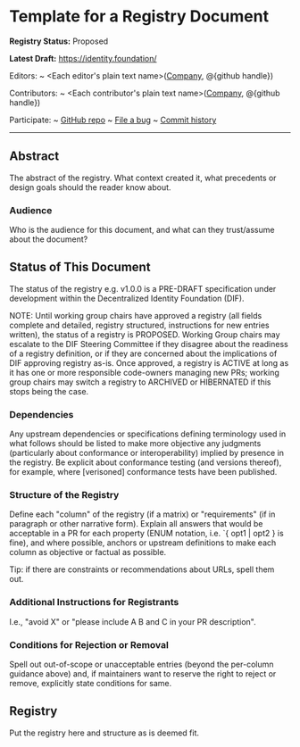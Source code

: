 Template for a Registry Document
==================

**Registry Status:** Proposed

**Latest Draft:**
  [https://identity.foundation/<registry-name>](https://identity.foundation/<registry-name>)

Editors:
~ <Each editor's plain text name>([Company](https://example.com), @{github handle})

Contributors:
~ <Each contributor's plain text name>([Company](https://example.com), @{github handle})

Participate:
~ [GitHub repo](https://github.com/decentralized-identity/<profile-name>)
~ [File a bug](https://github.com/decentralized-identity/<profile-name>/issues)
~ [Commit history](https://github.com/decentralized-identity/<profile-name>/commits/master)

------------------------------------

## Abstract

The abstract of the registry. What context created it, what precedents or design
goals should the reader know about.

### Audience

Who is the audience for this document, and what can they trust/assume about the
document?

## Status of This Document

The status of the registry e.g. <registry-name> v1.0.0 is a PRE-DRAFT
specification under development within the Decentralized Identity Foundation
(DIF).

NOTE: Until working group chairs have approved a registry (all fields complete
and detailed, registry structured, instructions for new entries written), the
status of a registry is PROPOSED.  Working Group chairs may escalate to the DIF
Steering Committee if they disagree about the readiness of a registry
definition, or if they are concerned about the implications of DIF approving
registry as-is.  Once approved, a registry is ACTIVE at long as it has one or
more responsible code-owners managing new PRs; working group chairs may switch a
registry to ARCHIVED or HIBERNATED if this stops being the case.

### Dependencies

Any upstream dependencies or specifications defining terminology used in what
follows should be listed to make more objective any judgments (particularly
about conformance or interoperability) implied by presence in the registry. Be
explicit about conformance testing (and versions thereof), for example, where
[verisoned] conformance tests have been published.

### Structure of the Registry 

Define each "column" of the registry (if a matrix) or "requirements" (if in
paragraph or other narrative form). Explain all answers that would be acceptable
in a PR for each property (ENUM notation, i.e. `{ opt1 | opt2 } is fine), and
where possible, anchors or upstream definitions to make each column as objective
or factual as possible.

Tip: if there are constraints or recommendations about URLs, spell them out.

### Additional Instructions for Registrants

I.e., "avoid X" or "please include A B and C in your PR description".

### Conditions for Rejection or Removal

Spell out out-of-scope or unacceptable entries (beyond the per-column guidance
above) and, if maintainers want to reserve the right to reject or remove,
explicitly state conditions for same. 

## Registry 

Put the registry here and structure as is deemed fit. 
